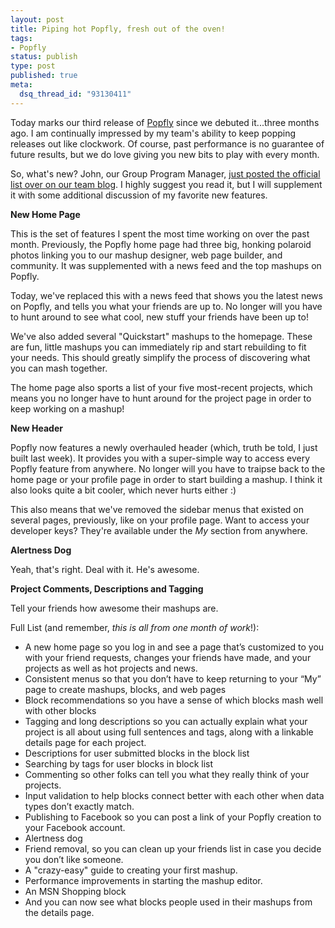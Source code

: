 ```yaml
--- 
layout: post
title: Piping hot Popfly, fresh out of the oven!
tags: 
- Popfly
status: publish
type: post
published: true
meta: 
  dsq_thread_id: "93130411"
---
```

Today marks our third release of <a href="http://www.popfly.com">Popfly</a> since we debuted it...three months ago. I am continually impressed by my team's ability to keep popping releases out like clockwork. Of course, past performance is no guarantee of future results, but we do love giving you new bits to play with every month.

  So, what's new? John, our Group Program Manager, <a href="http://popflyteam.spaces.live.com/Blog/cns!51018025071FD37F!222.entry">just posted the official list over on our team blog</a>. I highly suggest you read it, but I will supplement it with some additional discussion of my favorite new features.

  <strong>New Home Page</strong>

  This is the set of features I spent the most time working on over the past month. Previously, the Popfly home page had three big, honking polaroid photos linking you to our mashup designer, web page builder, and community. It was supplemented with a news feed and the top mashups on Popfly.

  Today, we've replaced this with a news feed that shows you the latest news on Popfly, and tells you what your friends are up to. No longer will you have to hunt around to see what cool, new stuff your friends have been up to!

  We've also added several "Quickstart" mashups to the homepage. These are fun, little mashups you can immediately rip and start rebuilding to fit your needs. This should greatly simplify the process of discovering what you can mash together.

  The home page also sports a list of your five most-recent projects, which means you no longer have to hunt around for the project page in order to keep working on a mashup!

  <strong>New Header</strong>

  Popfly now features a newly overhauled header (which, truth be told, I just built last week). It provides you with a super-simple way to access every Popfly feature from anywhere. No longer will you have to traipse back to the home page or your profile page in order to start building a mashup. I think it also looks quite a bit cooler, which never hurts either :)

  This also means that we've removed the sidebar menus that existed on several pages, previously, like on your profile page. Want to access your developer keys? They're available under the <em>My</em> section from anywhere.

  <strong>Alertness Dog</strong>

  Yeah, that's right. Deal with it. He's awesome.

  <strong>Project Comments, Descriptions and Tagging</strong>

  Tell your friends how awesome their mashups are.

  Full List (and remember, <em>this is all from one month of work</em>!):
  <ul>
  	<li>A new home page so you log in and see a page that’s customized to you with your friend requests, changes your friends have made, and your projects as well as hot projects and news.</li>
  	<li>Consistent menus so that you don’t have to keep returning to your “My” page to create mashups, blocks, and web pages</li>
  	<li>Block recommendations so you have a sense of which blocks mash well with other blocks</li>
  	<li>Tagging and long descriptions so you can actually explain what your project is all about using full sentences and tags, along with a linkable details page for each project.</li>
  	<li>Descriptions for user submitted blocks in the block list</li>
  	<li>Searching by tags for user blocks in block list</li>
  	<li>Commenting so other folks can tell you what they really think of your projects.</li>
  	<li>Input validation to help blocks connect better with each other when data types don’t exactly match.</li>
  	<li>Publishing to Facebook so you can post a link of your Popfly creation to your Facebook account.</li>
  	<li>Alertness dog</li>
  	<li>Friend removal, so you can clean up your friends list in case you decide you don’t like someone.</li>
  	<li>A "crazy-easy" guide to creating your first mashup.</li>
  	<li>Performance improvements in starting the mashup editor.</li>
  	<li>An MSN Shopping block</li>
  	<li>And you can now see what blocks people used in their mashups from the details page.</li>
  </ul>
